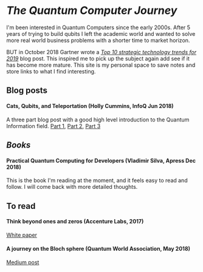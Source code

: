 # *The Quantum Computer Journey*
I'm been interested in Quantum Computers since the early 2000s. After 5 years of trying to build qubits I left the academic world and wanted to solve more real world business problems with a shorter time to market horizon. 

BUT in October 2018 Gartner wrote a [_Top 10 strategic technology trends for 2019_](https://www.gartner.com/smarterwithgartner/gartner-top-10-strategic-technology-trends-for-2019) blog post. This inspired me to pick up the subject again add see if it has become more mature. This site is my personal space to save notes and store links to what I find interesting.

## Blog posts
#### Cats, Qubits, and Teleportation (Holly Cummins, InfoQ Jun 2018)
A three part blog post with a good high level introduction to the Quantum Information field. [Part 1](https://www.infoq.com/articles/quantum-computing-intro-one), [Part 2](https://www.infoq.com/articles/quantum-computing-algoritms-two), [Part 3](https://www.infoq.com/articles/quantum-computing-applications-three)

## *Books*
#### Practical Quantum Computing for Developers (Vladimir Silva, Apress Dec 2018)
This is the book I'm reading at the moment, and it feels easy to read and follow. I will come back with more detailed thoughts.

## To read
#### Think beyond ones and zeros (Accenture Labs, 2017)
[White paper](https://www.accenture.com/us-en/insight-quantum-computing)

#### A journey on the Bloch sphere (Quantum World Association, May 2018)
[Medium post](https://medium.com/@quantum_wa/quantum-computation-a-journey-on-the-bloch-sphere-50cc9d73530)
